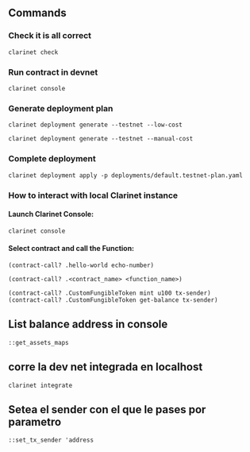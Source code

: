 ## Commands

### Check it is all correct
```
clarinet check
```

### Run contract in devnet
```
clarinet console
```

### Generate deployment plan
```
clarinet deployment generate --testnet --low-cost
```
```
clarinet deployment generate --testnet --manual-cost
```

### Complete deployment
```
clarinet deployment apply -p deployments/default.testnet-plan.yaml
```


### How to interact with local Clarinet instance

#### Launch Clarinet Console:

```
clarinet console
```

#### Select contract and call the Function:

```
(contract-call? .hello-world echo-number)
```

```
(contract-call? .<contract_name> <function_name>)
```

```
(contract-call? .CustomFungibleToken mint u100 tx-sender)
(contract-call? .CustomFungibleToken get-balance tx-sender)
```

## List balance address in console

```
::get_assets_maps
```

## corre la dev net integrada en localhost
```
clarinet integrate
```

## Setea el sender con el que le pases por parametro
```
::set_tx_sender 'address
```


